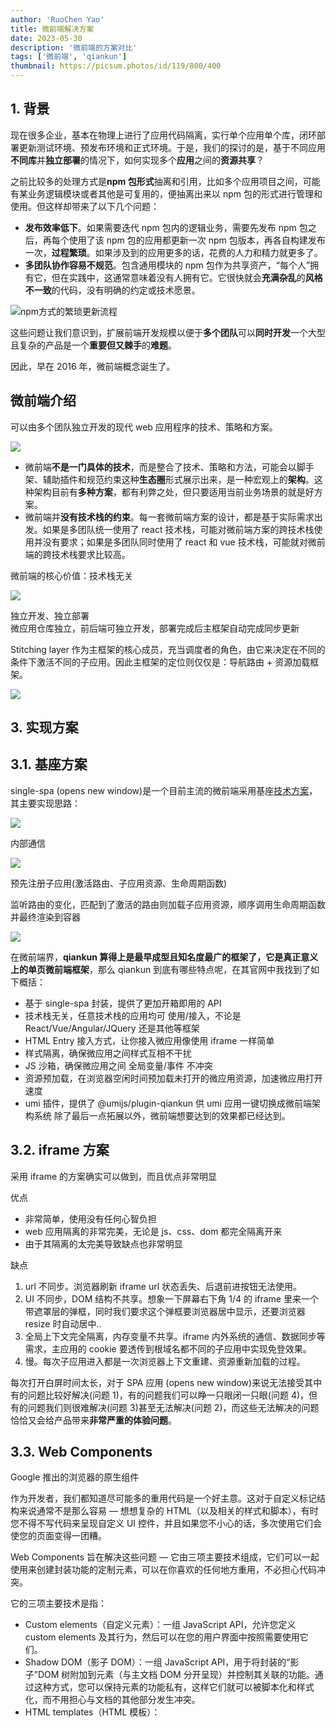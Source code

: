 ```yaml
---
author: 'RuoChen Yao'
title: 微前端解决方案
date: 2023-05-30
description: '微前端的方案对比'
tags: ['微前端', 'qiankun']
thumbnail: https://picsum.photos/id/119/800/400
---
```


## 1. 背景

现在很多企业，基本在物理上进行了应用代码隔离，实行单个应用单个库，闭环部署更新测试环境、预发布环境和正式环境。于是，我们的探讨的是，基于不同应用**不同库**并**独立部署**的情况下，如何实现多个**应用**之间的**资源共享**？

之前比较多的处理方式是**npm 包形式**抽离和引用，比如多个应用项目之间，可能有某业务逻辑模块或者其他是可复用的，便抽离出来以 npm 包的形式进行管理和使用。但这样却带来了以下几个问题：

- **发布效率低下**。如果需要迭代 npm 包内的逻辑业务，需要先发布 npm 包之后，再每个使用了该 npm 包的应用都更新一次 npm 包版本，再各自构建发布一次，**过程繁琐**。如果涉及到的应用更多的话，花费的人力和精力就更多了。
- **多团队协作容易不规范**。包含通用模块的 npm 包作为共享资产，“每个人”拥有它，但在实践中，这通常意味着没有人拥有它。它很快就会**充满杂乱**的**风格不一致**的代码，没有明确的约定或技术愿景。

![npm方式的繁琐更新流程](https://p1-juejin.byteimg.com/tos-cn-i-k3u1fbpfcp/641a8a9de46b4a04bff6fb11da98a1c1~tplv-k3u1fbpfcp-zoom-in-crop-mark:4536:0:0:0.awebp)

这些问题让我们意识到，扩展前端开发规模以便于**多个团队**可以**同时开发**一个大型且复杂的产品是一个**重要但又棘手**的**难题**。

因此，早在 2016 年，微前端概念诞生了。

## 微前端介绍

可以由多个团队独立开发的现代 web 应用程序的技术、策略和方案。

![](https://pic3.zhimg.com/v2-5cc5252d02429cf5ccf3cf9b75c4a1f2_r.jpg)

- 微前端**不是一门具体的技术**，而是整合了技术、策略和方法，可能会以脚手架、辅助插件和规范约束这种**生态圈**形式展示出来，是一种宏观上的**架构**。这种架构目前有**多种方案**，都有利弊之处，但只要适用当前业务场景的就是好方案。
- 微前端并**没有技术栈的约束**。每一套微前端方案的设计，都是基于实际需求出发。如果是多团队统一使用了 react 技术栈，可能对微前端方案的跨技术栈使用并没有要求；如果是多团队同时使用了 react 和 vue 技术栈，可能就对微前端的跨技术栈要求比较高。

微前端的核心价值：技术栈无关

![](https://pic1.zhimg.com/v2-2efaa89ac52b38913bdcc0f3603c8e58_b.jpg)

独立开发、独立部署  
微应用仓库独立，前后端可独立开发，部署完成后主框架自动完成同步更新

Stitching layer 作为主框架的核心成员，充当调度者的角色，由它来决定在不同的条件下激活不同的子应用。因此主框架的定位则仅仅是：导航路由 + 资源加载框架。

![](https://pic1.zhimg.com/v2-49e29d35de9548c02b0d48782714e914_b.jpg)

## 3. 实现方案

## 3.1. 基座方案

single-spa (opens new window)是一个目前主流的微前端采用基座[技术方案](https://www.zhihu.com/search?q=%E6%8A%80%E6%9C%AF%E6%96%B9%E6%A1%88&search_source=Entity&hybrid_search_source=Entity&hybrid_search_extra=%7B%22sourceType%22%3A%22article%22%2C%22sourceId%22%3A%22556422347%22%7D)，其主要实现思路：

![](https://pic3.zhimg.com/v2-8975c70fdb273dc3b7013237b48daaba_b.jpg)

内部通信

![](https://pic1.zhimg.com/v2-339cbf4dc83a112396b1d0c2ecd725d0_b.jpg)

预先注册子应用(激活路由、子应用资源、生命周期函数)

监听路由的变化，匹配到了激活的路由则加载子应用资源，顺序调用生命周期函数并最终渲染到容器

![](https://pic2.zhimg.com/v2-8d10e41c6652b346dd69fa90a275e8d1_b.jpg)

在微前端界，**qiankun 算得上是最早成型且知名度最广的框架了，它是真正意义上的单页微前端框架**，那么 qiankun 到底有哪些特点呢，在其官网中我找到了如下概括：

- 基于 single-spa 封装，提供了更加开箱即用的 API
- 技术栈无关，任意技术栈的应用均可 使用/接入，不论是 React/Vue/Angular/JQuery 还是其他等框架
- HTML Entry 接入方式，让你接入微应用像使用 iframe 一样简单
- 样式隔离，确保微应用之间样式互相不干扰
- JS 沙箱，确保微应用之间 全局变量/事件 不冲突
- 资源预加载，在浏览器空闲时间预加载未打开的微应用资源，加速微应用打开速度
- umi 插件，提供了 @umijs/plugin-qiankun 供 umi 应用一键切换成微前端架构系统 除了最后一点拓展以外，微前端想要达到的效果都已经达到。

## 3.2. iframe 方案

采用 iframe 的方案确实可以做到，而且优点非常明显

优点

- 非常简单，使用没有任何心智负担
- web 应用隔离的非常完美，无论是 js、css、dom 都完全隔离开来
- 由于其隔离的太完美导致缺点也非常明显

缺点

1. url 不同步。浏览器刷新 iframe url 状态丢失、后退前进按钮无法使用。
2. UI 不同步，DOM 结构不共享。想象一下屏幕右下角 1/4 的 iframe 里来一个带遮罩层的弹框，同时我们要求这个弹框要浏览器居中显示，还要浏览器 resize 时自动居中..
3. 全局上下文完全隔离，内存变量不共享。iframe 内外系统的通信、数据同步等需求，主应用的 cookie 要透传到根域名都不同的子应用中实现免登效果。
4. 慢。每次子应用进入都是一次浏览器上下文重建、资源重新加载的过程。

每次打开白屏时间太长，对于 SPA 应用 (opens new window)来说无法接受其中有的问题比较好解决(问题 1)，有的问题我们可以睁一只眼闭一只眼(问题 4)，但有的问题我们则很难解决(问题 3)甚至无法解决(问题 2)，而这些无法解决的问题恰恰又会给产品带来**非常严重的体验问题**。

## 3.3. Web Components

Google 推出的浏览器的原生组件

作为开发者，我们都知道尽可能多的重用代码是一个好主意。这对于自定义标记结构来说通常不是那么容易 — 想想复杂的 HTML（以及相关的样式和脚本），有时您不得不写代码来呈现自定义 UI 控件，并且如果您不小心的话，多次使用它们会使您的页面变得一团糟。

Web Components 旨在解决这些问题 — 它由三项主要技术组成，它们可以一起使用来创建封装功能的定制元素，可以在你喜欢的任何地方重用，不必担心代码冲突。

它的三项主要技术是指：

- Custom elements（自定义元素）：一组 JavaScript API，允许您定义 custom elements 及其行为，然后可以在您的用户界面中按照需要使用它们。
- Shadow DOM（影子 DOM）：一组 JavaScript API，用于将封装的“影子”DOM 树附加到元素（与主文档 DOM 分开呈现）并控制其关联的功能。通过这种方式，您可以保持元素的功能私有，这样它们就可以被脚本化和样式化，而不用担心与文档的其他部分发生冲突。
- HTML templates（HTML 模板）： <template> 和 <slot> 元素使您可以编写不在呈现页面中显示的标记模板。然后它们可以作为自定义元素结构的基础被多次重用。

通过以上描述，再结合微前端的概念，我们来看看 Web Components 是如何做到微前端：

1. 技术栈无关：Web Components 是浏览器原生组件，那即是在任何框架中都可以使用。
2. 立开发：使用 Web Components 开发的应用无需与其他应用间产生任何关联。
3. 应用间隔离： Shadow DOM 的特性，各个引入的微应用间可以达到相互隔离的效果。

**综上所述，Web Components 是有能力以组件加载的方式将微应用整合在一起作为微前端的一种手段，但不幸的是，Web Components 是浏览器的新特性，所以它的兼容性不是很好，如果有兼容性要求的项目还是无法使用，具体请查看 can i use。**

## 3.4. EMP

EMP 是由欢聚时代业务中台自主研发的最年轻的**单页微前端解决方案**

**在 qiankun 的模式下，通过中心基座集成各微应用。而在 emp 的方案中不需要中心化的基座，每一个微前端应用都可以通过远程调用的方式引入共享模块。**

![](https://pic3.zhimg.com/v2-679fd7479a012cf31af843330ff24fde_b.jpg)

举一个实际的例子可能更好理解，如下图所示。我们在项目 B 的 Webpack 的 exposes（host） 字段中暴露一个模块叫 Cmp，而在项目 A 的 Webpack 的 remotes 字段中注册远程的模块，然后在使用时，通过 import 完成导入。

![](https://pic2.zhimg.com/v2-436abb0871dfca8557bc64bc5a859dc5_b.jpg)

那么，他有哪些特性呢，下面我们一起看看：

- 基于 Webpack5 的新特性 Module Federation 实现，达到第三方依赖共享，减少不必要的代码引入的目的，什么是 Module Federation 这里就不再赘述。
- 每个微应用独立部署运行，并通过 cdn 的方式引入主程序中，因此只需要部署一次，便可以提供给任何基于 Module Federation 的应用使用。并且此部分代码是远程引入，无需参与应用的打包。
- 动态更新微应用：EMP 是通过 cdn 加载微应用，因此每个微应用中的代码有变动时，无需重新打包发布新的整合应用便能加载到最新的微应用。
- 去中心化，每个微应用间都可以引入其他的微应用，无中心应用的概念。
- 跨技术栈组件式调用，提供了在主应用框架中可以调用其他框架组件的能力（目前已支持互相调用的框架及使用方式请参阅官方文档）。
- 按需加载，开发者可以选择只加载微应用中需要的部分，而不是强制只能将整个应用全部加载。
- 应用间通信，每一个应用都可以进行状态共享，就像在使用 npm 模块进行开发一样便捷。
- 生成对应技术栈模板，它能像 create-react-app 一样，也能像 create-vue-app 一样，通过指令一键搭建好开发环境，减少开发者的负担。
- 远程拉取 ts 声明文件，emp-cli 中内置了拉取远程应用中代码声明文件的能力，让使用 ts 开发的开发者不再为代码报错而烦恼。

**`EMP`除了具备微前端的能力外，还实现了跨应用状态共享、跨框架组件调用的能力，这是现有框架所不具备的优秀特性！**

## 3.5. ESM

ESM 是 ES Module 的缩写，是 Ecma script 2015 中提出的一种前端模块化手段，那么，它又是如何做到微前端的呢？其实，**微前端无外乎三大特性，无技术栈限制、应用单独开发，多应用整合**，只要抓住了这三个特性，那就不难理解 ESM 如何做的了：

1. 无技术栈限制：ESM 加载的只是 js 内容，无论哪个框架，最终都要编译成 js，因此，无论哪种框架，ESM 都能加载。

2. 应用单独开发： ESM 只是 js 的一种规范，不会影响应用的开发模式。

3. 多应用整合： 只要将微应用以 ESM 的方式暴露出来，就能正常加载。

4. 远程加载模块: ESM 能够直接请求 cdn 资源，这是它与生俱来的能力。

ESM 是能做到微前端的核心思想，但是它也存在着兼容性这一大弊端，尽管 ESM 已经很优秀了，但是大部分老版的浏览器仍然无法直接使用，这也是 babel 等编译工具出现的原因，幸运的是，他可以通过 webpack、rollup、esbuild、snowpack 等编译工具成为兼容性的代码。

## 4. 总结

现有微前端解决方案：

- **iframe**
- **Web Components**
- **ESM**
- **qiankun**
- **EMP**

各解决方案的利弊：

- `iframe`可以直接加载其他应用，但无法做到单页导致许多功能无法正常在主应用中展示。
- `web Components`及`ESM`是浏览器提供给开发者的能力，能在单页中实现微前端，不过后者需要做好代码隔离，并且他们都是浏览器的新特性，都存在**兼容性**问题，微前端方面的探索也不成熟，只能作为面向未来的微前端手段。
- `qiankun`基本上可以称为单页版的 iframe，具有**沙箱隔离**及**资源预加载**的特点，几乎无可挑剔。
- `EMP`作为最年轻微前端解决方案，也是吸收了许多 web 优秀特性才诞生的，它在实现微前端的基础上，扩充了**跨应用状态共享**、**跨框架组件调用**、**远程拉取 ts 声明文件**、**动态更新微应用**等能力。同时`EMP`能做到**第三方依赖的共享**，使代码尽可能地重复利用，减少加载的内容。

  以下表格为各解决方案的总结:

| 相对特点            | 相对特点                 | 缺点                                                                                             | 框架               |
| ------------------- | ------------------------ | ------------------------------------------------------------------------------------------------ | ------------------ |
| HTML Entry 接入方式 | HTML Entry 接入方式      |                                                                                                  | single-spa qiankun |
|                     | 资源预加载               |                                                                                                  |                    |
| Module Federation   | 每个微应用独立部署运行   | 目前无法涵盖所有框架                                                                             | EMP                |
|                     | 动态更新微应用           |                                                                                                  |                    |
|                     | 去中心化                 |                                                                                                  |                    |
|                     | 跨技术栈组件式调用       |                                                                                                  |                    |
|                     | 按需加载                 |                                                                                                  |                    |
|                     | 应用间通信               |                                                                                                  |                    |
|                     | 生成对应技术栈模板       |                                                                                                  |                    |
|                     | 远程拉取 ts 声明文件     |                                                                                                  |                    |
| Web Components      | 天生隔离样式与脚本       | 无法兼容所有浏览器                                                                               | Rame               |
| ESM                 | 远程加载模块             | 无法兼容所有浏览器(但可以通过编译工具解决)                                                       |                    |
|                     |                          | 需手动隔离样式（可通过 css module 解决）                                                         |                    |
| iframe              | 天生隔离样式与脚本、多页 | 不是单页应用，会导致浏览器刷新 iframe url 状态丢失、后退前进按钮无法使用                         |                    |
|                     |                          | 弹框类的功能无法应用到整个大应用中，只能在对应的窗口内展示                                       |                    |
|                     |                          | 由于可能应用间不是在相同的域内，主应用的 cookie 要透传到根域名都不同的子应用中才能实现免登录效果 |                    |
|                     |                          | 每次子应用进入都是一次浏览器上下文重建、资源重新加载的过程，占用大量资源的同时也在极大地消耗资源 |                    |
|                     |                          |                                                                                                  |                    |
